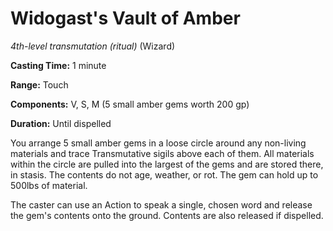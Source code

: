 # Widogast's Vault of Amber
*4th-level transmutation (ritual)* (Wizard)

**Casting Time:** 1 minute

**Range:** Touch

**Components:** V, S, M (5 small amber gems worth 200 gp)

**Duration:** Until dispelled

You arrange 5 small amber gems in a loose circle around any non-living materials and trace Transmutative sigils above each of them. All materials within the circle are pulled into the largest of the gems and are stored there, in stasis. The contents do not age, weather, or rot. The gem can hold up to 500lbs of material.

The caster can use an Action to speak a single, chosen word and release the gem's contents onto the ground. Contents are also released if dispelled.
